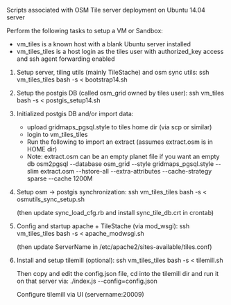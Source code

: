 Scripts associated with OSM Tile server deployment on Ubuntu 14.04 server

Perform the following tasks to setup a VM or Sandbox:
* vm_tiles is a known host with a blank Ubuntu server installed
* vm_tiles_tiles is a host login as the tiles user with authorized_key access and ssh agent forwarding enabled

1.  Setup server, tiling utils (mainly TileStache) and osm sync utils:
    ssh vm_tiles_tiles bash -s < bootstrap14.sh
   
2.  Setup the postgis DB (called osm_grid owned by tiles user):
    ssh vm_tiles bash -s < postgis_setup14.sh  
    
3.  Initialized postgis DB and/or import data:
    - upload gridmaps_pgsql.style to tiles home dir (via scp or similar)
    - login to vm_tiles_tiles
    - Run the following to import an extract (assumes extract.osm is in HOME dir)
    - Note: extract.osm can be an empty planet file if you want an empty db
    osm2pgsql --database osm_grid --style gridmaps_pgsql.style --slim extract.osm --hstore-all --extra-attributes --cache-strategy sparse --cache 1200M

4.  Setup osm -> postgis synchronization:
    ssh vm_tiles_tiles bash -s < osmutils_sync_setup.sh

    (then update sync_load_cfg.rb and install sync_tile_db.crt in crontab)

5.  Config and startup apache + TileStache (via mod_wsgi):
    ssh vm_tiles_tiles bash -s < apache_modwsgi.sh
    
    (then update ServerName in /etc/apache2/sites-available/tiles.conf)

6.  Install and setup tilemill (optional):
    ssh vm_tiles_tiles bash -s < tilemill.sh  
    
    Then copy and edit the config.json file, cd into the tilemill dir and run it on that server via:
    ./index.js --config=config.json    
    
    Configure tilemill via UI (servername:20009)



